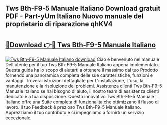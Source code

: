 ## Tws Bth-F9-5 Manuale Italiano Download gratuit PDF - Part-yUm Italiano Nuovo manuale del proprietario di riparazione qhKV4

# <h2><a href="http://dfgbrvx.blite.top/?on=Tws+Bth-F9-5+Manuale+Italiano">🔗Download 👉🔴 Tws Bth-F9-5 Manuale Italiano</a></h2>

[![Tws Bth-F9-5 Manuale Italiano download](https://i.imgur.com/lujVjoI.png)](http://dfgbrvx.blite.top/?on=Tws+Bth-F9-5+Manuale+Italiano)
Ciao e benvenuto nel manuale Dell'utente per il tuo Tws Bth-F9-5 Manuale Italiano appena implementato. Questa guida ha lo scopo di aiutarti a ottenere il massimo dal tuo Prodotto fornendo una panoramica completa delle sue caratteristiche, funzioni e vantaggi. Troverai istruzioni dettagliate per L'installazione, L'uso, la manutenzione e la risoluzione dei problemi. Assistenza clienti Tws Bth-F9-5 Manuale Italiano se hai bisogno di aiuto, il nostro team di assistenza clienti dedicato è a tua disposizione. Questo innovativo Tws Bth-F9-5 Manuale Italiano offre una Suite completa di funzionalità che ottimizzano il flusso di lavoro. Il tuo Feedback è prezioso Tws Bth-F9-5 Manuale Italiano. Apprezziamo il tuo contributo e ci impegniamo a fornirti un servizio eccezionale.
